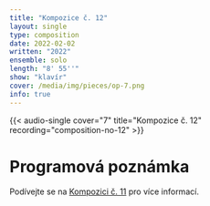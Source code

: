 ```yaml
---
title: "Kompozice č. 12"
layout: single
type: composition
date: 2022-02-02
written: "2022"
ensemble: solo
length: "8' 55''"
show: "klavír"
cover: /media/img/pieces/op-7.png
info: true
---
```


{{< audio-single cover="7" title="Kompozice č. 12" recording="composition-no-12" >}}

# Programová poznámka

Podívejte se na [Kompozici č. 11](/cs/works/solo/composition-no.-11) pro více informací.